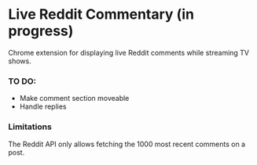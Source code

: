 # Live Reddit Commentary (in progress)
 Chrome extension for displaying live Reddit comments while streaming TV shows.

### TO DO:
- Make comment section moveable
- Handle replies

### Limitations
The Reddit API only allows fetching the 1000 most recent comments on a post.
